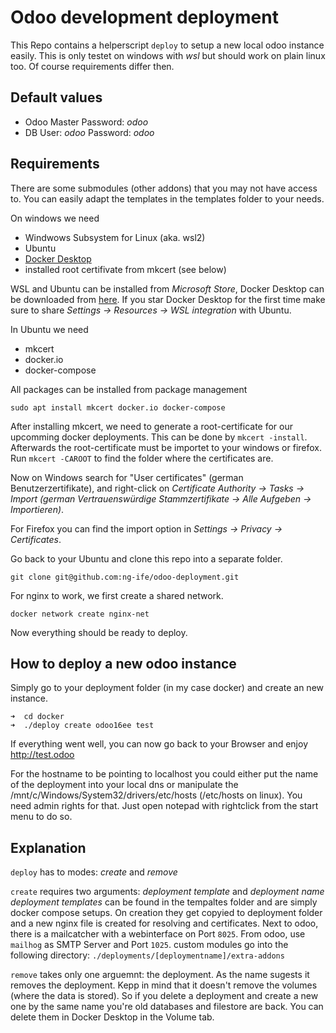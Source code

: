 Odoo development deployment
===========================

This Repo contains a helperscript `deploy` to setup a new local odoo instance easily. This is only testet on windows with _wsl_ but should work on plain linux too. Of course requirements differ then.

Default values
--------------

* Odoo Master Password: _odoo_
* DB User: _odoo_ Password: _odoo_

Requirements
------------

There are some submodules (other addons) that you may not have access to. You can easily adapt the templates in the templates folder to your needs.

On windows we need

* Windwows Subsystem for Linux (aka. wsl2)
* Ubuntu
* [Docker Desktop](https://www.docker.com/products/docker-desktop/)
* installed root certifivate from mkcert (see below)

WSL and Ubuntu can be installed from _Microsoft Store_, Docker Desktop can be downloaded from [here](https://www.docker.com/products/docker-desktop/). If you star Docker Desktop for the first time make sure to share _Settings -> Resources -> WSL integration_ with Ubuntu.

In Ubuntu we need

* mkcert
* docker.io
* docker-compose

All packages can be installed from package management
```
sudo apt install mkcert docker.io docker-compose
```

After installing mkcert, we need to generate a root-certificate for our upcomming docker deployments. This can be done by `mkcert -install`. Afterwards the root-certificate must be importet to your windows or firefox.
Run `mkcert -CAROOT` to find the folder where the certificates are.

Now on Windows search for "User certificates" (german Benutzerzertifikate), and right-click on _Certificate Authority -> Tasks -> Import (german Vertrauenswürdige Stammzertifikate -> Alle Aufgeben -> Importieren)_.

For Firefox you can find the import option in _Settings -> Privacy -> Certificates_.

Go back to your Ubuntu and clone this repo into a separate folder.
```
git clone git@github.com:ng-ife/odoo-deployment.git 
```
For nginx to work, we first create a shared network.
```
docker network create nginx-net
```

Now everything should be ready to deploy.

How to deploy a new odoo instance
---------------------------------

Simply go to your deployment folder (in my case docker) and create an new instance.
```
➜  cd docker
➜  ./deploy create odoo16ee test
```

If everything went well, you can now go back to your Browser and enjoy http://test.odoo

For the hostname to be pointing to localhost you could either put the name of the deployment into your local dns or manipulate the /mnt/c/Windows/System32/drivers/etc/hosts (/etc/hosts on linux). You need admin rights for that. Just open notepad with rightclick from the start menu to do so.


Explanation
-----------

`deploy` has to modes: _create_ and _remove_

`create` requires two arguments: _deployment template_ and _deployment name_
_deployment templates_ can be found in the tempaltes folder and are simply docker compose setups. On creation they get copyied to deployment folder and a new nginx file is created for resolving and certificates.
Next to odoo, there is a mailcatcher with a webinterface on Port `8025`.
From odoo, use `mailhog` as SMTP Server and Port `1025`.
custom modules go into the following directory: `./deployments/[deploymentname]/extra-addons`

`remove` takes only one arguemnt: the deployment. As the name sugests it removes the deployment. Kepp in mind that it doesn't remove the volumes (where the data is stored). So if you delete a deployment and create a new one by the same name you're old databases and filestore are back. You can delete them in Docker Desktop in the Volume tab.



